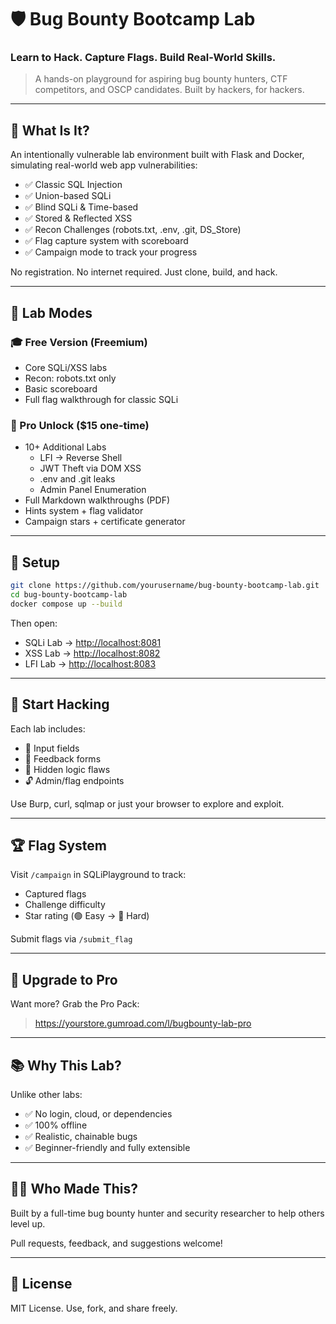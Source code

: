 # 🛡️ Bug Bounty Bootcamp Lab

### Learn to Hack. Capture Flags. Build Real-World Skills.

> A hands-on playground for aspiring bug bounty hunters, CTF competitors, and OSCP candidates. Built by hackers, for hackers.

---

## 🚀 What Is It?

An intentionally vulnerable lab environment built with Flask and Docker, simulating real-world web app vulnerabilities:

- ✅ Classic SQL Injection
- ✅ Union-based SQLi
- ✅ Blind SQLi & Time-based
- ✅ Stored & Reflected XSS
- ✅ Recon Challenges (robots.txt, .env, .git, DS_Store)
- ✅ Flag capture system with scoreboard
- ✅ Campaign mode to track your progress

No registration. No internet required. Just clone, build, and hack.

---

## 🧩 Lab Modes

### 🎓 Free Version (Freemium)
- Core SQLi/XSS labs
- Recon: robots.txt only
- Basic scoreboard
- Full flag walkthrough for classic SQLi

### 💼 Pro Unlock ($15 one-time)
- 10+ Additional Labs
  - LFI → Reverse Shell
  - JWT Theft via DOM XSS
  - .env and .git leaks
  - Admin Panel Enumeration
- Full Markdown walkthroughs (PDF)
- Hints system + flag validator
- Campaign stars + certificate generator

---

## 🔧 Setup

```bash
git clone https://github.com/yourusername/bug-bounty-bootcamp-lab.git
cd bug-bounty-bootcamp-lab
docker compose up --build
```

Then open:
- SQLi Lab → [http://localhost:8081](http://localhost:8081)
- XSS Lab → [http://localhost:8082](http://localhost:8082)
- LFI Lab → [http://localhost:8083](http://localhost:8083)

---

## 🏁 Start Hacking

Each lab includes:
- 🧪 Input fields
- 💬 Feedback forms
- 🧩 Hidden logic flaws
- 🔓 Admin/flag endpoints

Use Burp, curl, sqlmap or just your browser to explore and exploit.

---

## 🏆 Flag System

Visit `/campaign` in SQLiPlayground to track:
- Captured flags
- Challenge difficulty
- Star rating (🟢 Easy → 🔴 Hard)

Submit flags via `/submit_flag`

---

## 🛒 Upgrade to Pro

Want more? Grab the Pro Pack:

> https://yourstore.gumroad.com/l/bugbounty-lab-pro

---

## 📚 Why This Lab?

Unlike other labs:
- ✅ No login, cloud, or dependencies
- ✅ 100% offline
- ✅ Realistic, chainable bugs
- ✅ Beginner-friendly and fully extensible

---

## 👨‍🏫 Who Made This?

Built by a full-time bug bounty hunter and security researcher to help others level up.

Pull requests, feedback, and suggestions welcome!

---

## 📜 License

MIT License. Use, fork, and share freely.
